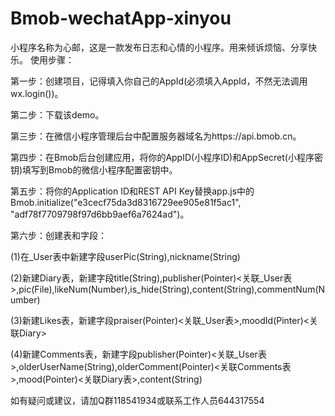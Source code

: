# Bmob-wechatApp-xinyou
小程序名称为心邮，这是一款发布日志和心情的小程序。用来倾诉烦恼、分享快乐。
使用步骤：
    <p>第一步：创建项目，记得填入你自己的AppId(必须填入AppId，不然无法调用wx.login())。</p>
    <p>第二步：下载该demo。</p>
    <p>第三步：在微信小程序管理后台中配置服务器域名为https://api.bmob.cn。</p>
    <p>第四步：在Bmob后台创建应用，将你的AppID(小程序ID)和AppSecret(小程序密钥)填写到Bmob的微信小程序配置密钥中。</p>
    <p>第五步：将你的Application ID和REST API Key替换app.js中的Bmob.initialize("e3cecf75da3d8316729ee905e81f5ac1", "adf78f7709798f97d6bb9aef6a7624ad")。</p>
    <p>第六步：创建表和字段：</p>
    <p>(1)在_User表中新建字段userPic(String),nickname(String)</p>
    <p>(2)新建Diary表，新建字段title(String),publisher(Pointer)<关联_User表>,pic(File),likeNum(Number),is_hide(String),content(String),commentNum(Number)</p>
    <p>(3)新建Likes表，新建字段praiser(Pointer)<关联_User表>,moodId(Pinter)<关联Diary></p>
    <p>(4)新建Comments表，新建字段publisher(Pointer)<关联_User表>,olderUserName(String),olderComment(Pointer)<关联Comments表>,mood(Pointer)<关联Diary表>,content(String)</p>





如有疑问或建议，请加Q群118541934或联系工作人员644317554